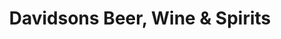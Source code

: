 ---
title: "Davidsons Beer, Wine & Spirits"
url: /highlands-ranch/davidsons-beer-wine-und-spirits/
shop: Spirituosen
---